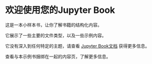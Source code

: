 # 欢迎使用您的Jupyter Book

这是一本小样本书，让你了解书籍的结构化内容。

它展示了一些主要的文件类型，以及一些示例内容。

它没有深入到任何特定的主题，请查看 [Jupyter Book文档](https://jupyterbook.org) 获得更多信息。

查看与本示例书捆绑在一起的内容页，了解更多信息。

```{tableofcontents}
```

